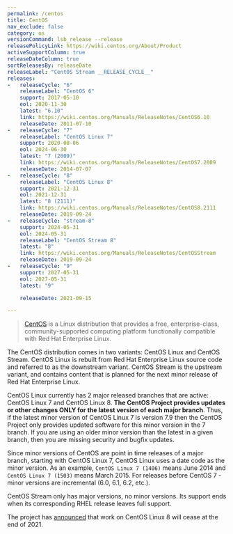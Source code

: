 ```yaml
---
permalink: /centos
title: CentOS
nav_exclude: false
category: os
versionCommand: lsb_release --release
releasePolicyLink: https://wiki.centos.org/About/Product
activeSupportColumn: true
releaseDateColumn: true
sortReleasesBy: releaseDate
releaseLabel: "CentOS Stream __RELEASE_CYCLE__"
releases:
-   releaseCycle: "6"
    releaseLabel: "CentOS 6"
    support: 2017-05-10
    eol: 2020-11-30
    latest: "6.10"
    link: https://wiki.centos.org/Manuals/ReleaseNotes/CentOS6.10
    releaseDate: 2011-07-10
-   releaseCycle: "7"
    releaseLabel: "CentOS Linux 7"
    support: 2020-08-06
    eol: 2024-06-30
    latest: "7 (2009)"
    link: https://wiki.centos.org/Manuals/ReleaseNotes/CentOS7.2009
    releaseDate: 2014-07-07
-   releaseCycle: "8"
    releaseLabel: "CentOS Linux 8"
    support: 2021-12-31
    eol: 2021-12-31
    latest: "8 (2111)"
    link: https://wiki.centos.org/Manuals/ReleaseNotes/CentOS8.2111
    releaseDate: 2019-09-24
-   releaseCycle: "stream-8"
    support: 2024-05-31
    eol: 2024-05-31
    releaseLabel: "CentOS Stream 8"
    latest: "8"
    link: https://wiki.centos.org/Manuals/ReleaseNotes/CentOSStream
    releaseDate: 2019-09-24
-   releaseCycle: "9"
    support: 2027-05-31
    eol: 2027-05-31
    latest: "9"

    releaseDate: 2021-09-15

---
```


> [CentOS](https://centos.org/) is a Linux distribution that provides a free, enterprise-class, community-supported computing platform functionally compatible with Red Hat Enterprise Linux.

The CentOS distribution comes in two variants: CentOS Linux and CentOS Stream.  CentOS Linux is rebuilt from Red Hat Enterprise Linux source code and referred to as the downstream variant.  CentOS Stream is the upstream variant, and contains content that is planned for the next minor release of Red Hat Enterprise Linux.

CentOS Linux currently has 2 major released branches that are active: CentOS Linux 7 and CentOS Linux 8. **The CentOS Project provides updates or other changes ONLY for the latest version of each major branch**. Thus, if the latest minor version of CentOS Linux 7 is version 7.9 then the CentOS Project only provides updated software for this minor version in the 7 branch. If you are using an older minor version than the latest in a given branch, then you are missing security and bugfix updates.

Since minor versions of CentOS are point in time releases of a major branch, starting with CentOS Linux 7, CentOS Linux uses a date code as the minor version. As an example, `CentOS Linux 7 (1406)` means June 2014 and `CentOS Linux 7 (1503)` means March 2015. For releases before CentOS 7 - minor versions are incremental (6.0, 6.1, 6.2, etc.).

CentOS Stream only has major versions, no minor versions. Its support ends when its corresponding RHEL release leaves full support.

The project has [announced](https://blog.centos.org/2020/12/future-is-centos-stream/) that work on CentOS Linux 8 will cease at the end of 2021.

